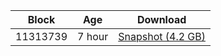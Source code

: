 |     Block   |     Age     |   Download  |
| ----------- | ----------- | ----------- |
|   11313739   |  7 hour | [Snapshot (4.2 GB)](https://s3.eu-central-1.amazonaws.com/w3coins.io/snapshots/agoric-mainnet/agoric_snapsot_latest.tar.lz4)  |

